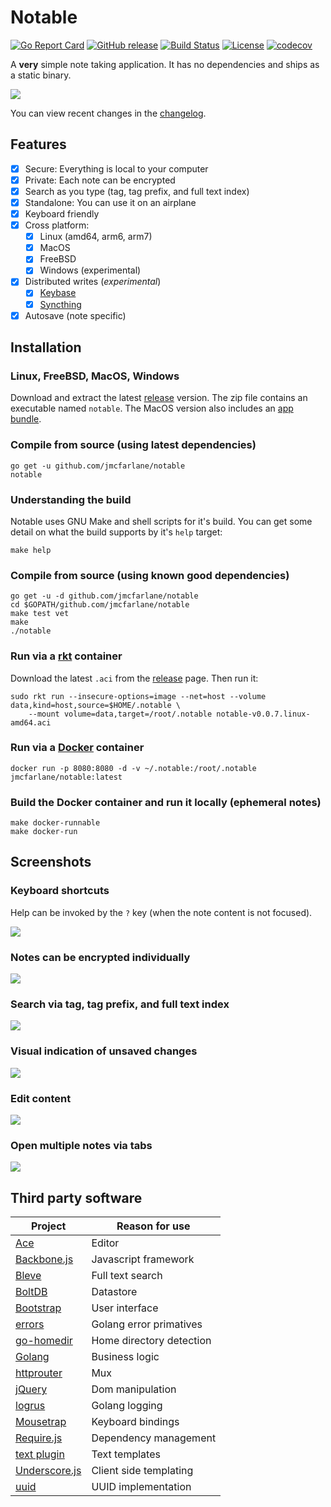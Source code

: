 # Notable

[![Go Report Card](https://goreportcard.com/badge/jmcfarlane/notable)](https://goreportcard.com/report/jmcfarlane/notable)
[![GitHub release](https://img.shields.io/github/release/jmcfarlane/notable.svg)](https://github.com/jmcfarlane/notable/releases)
[![Build Status](https://img.shields.io/travis/jmcfarlane/notable/master.svg)](https://github.com/jmcfarlane/notable/tree/master)
[![License](https://img.shields.io/github/license/mashape/apistatus.svg)](https://github.com/jmcfarlane/notable/blob/master/LICENSE)
[![codecov](https://codecov.io/gh/jmcfarlane/notable/branch/master/graph/badge.svg)](https://codecov.io/gh/jmcfarlane/notable)

A **very** simple note taking application. It has no dependencies and
ships as a static binary.

![](docs/images/notable.png)

You can view recent changes in the [changelog](CHANGELOG.md).

## Features

- [x] Secure: Everything is local to your computer
- [x] Private: Each note can be encrypted
- [x] Search as you type (tag, tag prefix, and full text index)
- [x] Standalone: You can use it on an airplane
- [x] Keyboard friendly
- [x] Cross platform:
	- [x] Linux (amd64, arm6, arm7)
	- [x] MacOS
	- [x] FreeBSD
	- [x] Windows (experimental)
- [x] Distributed writes (*experimental*)
	- [x] [Keybase](https://keybase.io/)
	- [x] [Syncthing](https://syncthing.net/)
- [x] Autosave (note specific)

## Installation

### Linux, FreeBSD, MacOS, Windows

Download and extract the latest
[release](https://github.com/jmcfarlane/notable/releases) version.
The zip file contains an executable named `notable`. The MacOS version also
includes an [app bundle](https://en.wikipedia.org/wiki/Bundle_(macOS)).

### Compile from source (using latest dependencies)

```
go get -u github.com/jmcfarlane/notable
notable
```

### Understanding the build

Notable uses GNU Make and shell scripts for it's build. You can get
some detail on what the build supports by it's `help` target:

```
make help
```

### Compile from source (using known good dependencies)

```
go get -u -d github.com/jmcfarlane/notable
cd $GOPATH/github.com/jmcfarlane/notable
make test vet
make
./notable
```

### Run via a [rkt](https://coreos.com/rkt/) container

Download the latest `.aci` from the [release](https://github.com/jmcfarlane/notable/releases) page. Then run it:

```
sudo rkt run --insecure-options=image --net=host --volume data,kind=host,source=$HOME/.notable \
    --mount volume=data,target=/root/.notable notable-v0.0.7.linux-amd64.aci
```

### Run via a [Docker](https://www.docker.com/) container

```
docker run -p 8080:8080 -d -v ~/.notable:/root/.notable jmcfarlane/notable:latest
```

### Build the Docker container and run it locally (ephemeral notes)

```
make docker-runnable
make docker-run
```

## Screenshots

### Keyboard shortcuts

Help can be invoked by the `?` key (when the note content is not
focused).

![](docs/images/help.png)

### Notes can be encrypted individually

![](docs/images/encrypted.png)

### Search via tag, tag prefix, and full text index

![](docs/images/search.png)

### Visual indication of unsaved changes

![](docs/images/unsaved-changes.png)

### Edit content

![](docs/images/edit.png)

### Open multiple notes via tabs

![](docs/images/tabs.png)

## Third party software

| Project                                                       | Reason for use            |
| ------------------------------------------------------------- | ------------------------- |
| [Ace](https://ace.c9.io/)                                     | Editor                    |
| [Backbone.js](http://backbonejs.org/)                         | Javascript framework      |
| [Bleve](http://www.blevesearch.com/)                          | Full text search          |
| [BoltDB](https://github.com/boltdb/bolt)                      | Datastore                 |
| [Bootstrap](http://getbootstrap.com/)                         | User interface            |
| [errors](https://github.com/pkg/errors)                       | Golang error primatives   |
| [go-homedir](https://github.com/mitchellh/go-homedir)         | Home directory detection  |
| [Golang](https://golang.org/)                                 | Business logic            |
| [httprouter](https://github.com/julienschmidt/httprouter)     | Mux                       |
| [jQuery](https://jquery.com/)                                 | Dom manipulation          |
| [logrus](https://github.com/sirupsen/logrus)                  | Golang logging            |
| [Mousetrap](https://craig.is/killing/mice)                    | Keyboard bindings         |
| [Require.js](http://requirejs.org/)                           | Dependency management     |
| [text plugin](http://github.com/requirejs/text)               | Text templates            |
| [Underscore.js](http://underscorejs.org/)                     | Client side templating    |
| [uuid](https://github.com/twinj/uuid)                         | UUID implementation       |
